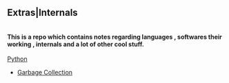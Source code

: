  <h2>Extras|Internals </h2>
<br>
<b>
  This is a repo which contains notes regarding languages , softwares their working , internals and a lot of other cool stuff.
  </b>
  <br>
  <br>
   <a href="./python/"> Python </a>
<br>
  <ul>
  <li><a href="./python/GarbageCollection.md " &nbsp &nbsp &nbsp &nbsp &nbsp &nbsp >Garbage Collection</a></li>
  </ul>
<br>
